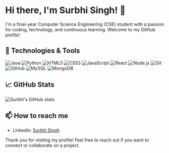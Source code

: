 # Hi there, I'm Surbhi Singh! 👋

I'm a final-year Computer Science Engineering (CSE) student with a passion for coding, technology, and continuous learning. Welcome to my GitHub profile!

## 🔧 Technologies & Tools

![Java](https://img.shields.io/badge/Java-ED8B00?style=for-the-badge&logo=java&logoColor=white)
![Python](https://img.shields.io/badge/Python-3776AB?style=for-the-badge&logo=python&logoColor=white)
![HTML5](https://img.shields.io/badge/HTML5-E34F26?style=for-the-badge&logo=html5&logoColor=white)
![CSS3](https://img.shields.io/badge/CSS3-1572B6?style=for-the-badge&logo=css3&logoColor=white)
![JavaScript](https://img.shields.io/badge/JavaScript-F7DF1E?style=for-the-badge&logo=javascript&logoColor=black)
![React](https://img.shields.io/badge/React-61DAFB?style=for-the-badge&logo=react&logoColor=black)
![Node.js](https://img.shields.io/badge/Node.js-339933?style=for-the-badge&logo=nodedotjs&logoColor=white)
![Git](https://img.shields.io/badge/Git-F05032?style=for-the-badge&logo=git&logoColor=white)
![GitHub](https://img.shields.io/badge/GitHub-181717?style=for-the-badge&logo=github&logoColor=white)
![MySQL](https://img.shields.io/badge/MySQL-4479A1?style=for-the-badge&logo=mysql&logoColor=white)
![MongoDB](https://img.shields.io/badge/MongoDB-47A248?style=for-the-badge&logo=mongodb&logoColor=white)


## 📈 GitHub Stats

![Surbhi's GitHub stats](https://github-readme-stats.vercel.app/api?username=your-github-username&show_icons=true&theme=radical)

## 📫 How to reach me

- LinkedIn: [Surbhi Singh]([https://www.linkedin.com/in/your-linkedin-profile/](https://www.linkedin.com/in/surbhi-singh-4a0b07271/))

Thank you for visiting my profile! Feel free to reach out if you want to connect or collaborate on a project.

<!--
**SurbhiSingh/SurbhiSingh** is a ✨ _special_ ✨ repository because its `README.md` (this file) appears on your GitHub profile.
-->
